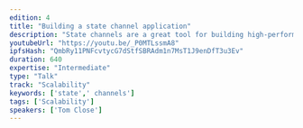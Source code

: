```yaml
---
edition: 4
title: "Building a state channel application"
description: "State channels are a great tool for building high-performance, low-cost dapps today. By moving some of your dapp behaviour off-chain you can save transaction fees and confirmation times, while continuing to bootstrap security and trustlessness from the underlying blockchain. In order to understand how an application can benefit from state channels, it’s important to understand the mechanics behind them. The good news is that once you’ve managed to model part of your application as a state channel interaction, there are already tools available to help make the switch.In this interactive workshop, we will dig into an existing state channel application. We’ll cover the fundamentals of state channels, as well as the main design decisions behind modeling the interactions and architecting the application. You’ll test your understanding by completing key sections of the code, leaving the session with a functioning state channel application, built with react on top of the force-move games framework!"
youtubeUrl: "https://youtu.be/_P0MTLssmA8"
ipfsHash: "QmbRy11PNFcvtycG7dStfSBRAdm1n7MsT1J9enDfT3u3Ev"
duration: 640
expertise: "Intermediate"
type: "Talk"
track: "Scalability"
keywords: ['state',' channels']
tags: ['Scalability']
speakers: ['Tom Close']
---
```

